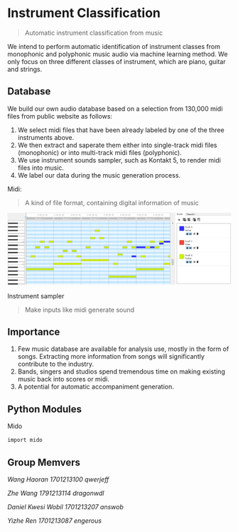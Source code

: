 # Instrument Classification
> Automatic instrument classification from music

We intend to perform automatic identification of instrument classes from monophonic and polyphonic music audio via machine learning method. We only focus on three different classes of instrument, which are piano, guitar and strings.



## Database

We build our own audio database based on a selection from 130,000 midi files from public website as follows: 
1. We select midi files that have been already labeled by one of the three instruments above.
2. We then extract and saperate them either into single-track midi files (monophonic) or into multi-track midi files (polyphonic). 
3. We use instrument sounds sampler, such as Kontakt 5, to render midi files into music.
4. We label our data during the music generation process.

Midi:
> A kind of file format, containing digital information of music

![](midi_Intro.png)

Instrument sampler
> Make inputs like midi generate sound

## Importance

1. Few music database are available for analysis use, mostly in the form of songs. Extracting more information from songs will significantly contribute to the industry.
2. Bands, singers and studios spend tremendous time on making existing music back into scores or midi.
3. A potential for automatic accompaniment generation.

## Python Modules

Mido

```sh
import mido
```

## Group Memvers

_Wang Haoran_
_1701213100_
_qwerjeff_

_Zhe Wang_
_1791213114_
_dragonwdl_

_Daniel Kwesi Wobil_
_1701213207_
_answob_

_Yizhe Ren_
_1701213087_
_engerous_

